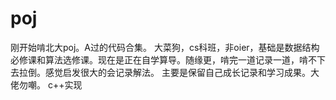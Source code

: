 # poj
刚开始啃北大poj。A过的代码合集。 大菜狗，cs科班，非oier，基础是数据结构必修课和算法选修课。现在是正在自学算导。随缘更，啃完一道记录一道，啃不下去拉倒。感觉启发很大的会记录解法。 主要是保留自己成长记录和学习成果。大佬勿嘲。 c++实现
